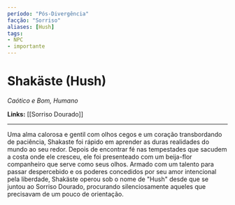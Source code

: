 ```yaml
---
período: "Pós-Divergência"
facção: "Sorriso"
aliases: [Hush]
tags:
- NPC
- importante
---
```


# **Shakäste (Hush)**
*Caótico e Bom, Humano*

**Links:** [[Sorriso Dourado]]

---

Uma alma calorosa e gentil com olhos cegos e um coração transbordando de paciência, Shakaste foi rápido em aprender as duras realidades do mundo ao seu redor. Depois de encontrar fé nas tempestades que sacudem a costa onde ele cresceu, ele foi presenteado com um beija-flor companheiro que serve como seus olhos. Armado com um talento para passar despercebido e os poderes concedidos por seu amor intencional pela liberdade, Shakäste operou sob o nome de "Hush" desde que se juntou ao Sorriso Dourado, procurando silenciosamente aqueles que precisavam de um pouco de orientação.